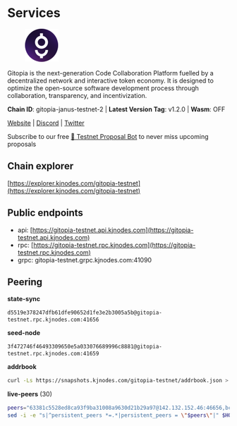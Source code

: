 # Services

<figure><img src="https://raw.githubusercontent.com/kj89/cosmos-images/main/logos/gitopia.png" alt=""><figcaption></figcaption></figure>

Gitopia is the next-generation Code Collaboration Platform fuelled by  a decentralized network and interactive token economy. It is designed  to optimize the open-source software development process through  collaboration, transparency, and incentivization.

**Chain ID**: gitopia-janus-testnet-2 | **Latest Version Tag**: v1.2.0 | **Wasm**: OFF

[Website](https://gitopia.com/) | [Discord](https://discord.gg/hFTXCGNYDZ) | [Twitter](https://twitter.com/gitopiaDAO)



Subscribe to our free [🤖 Testnet Proposal Bot](https://t.me/kjnodes_testnet_proposal_bot) to never miss upcoming proposals


## Chain explorer
[https://explorer.kjnodes.com/gitopia-testnet](https://explorer.kjnodes.com/gitopia-testnet)

## Public endpoints

* api: [https://gitopia-testnet.api.kjnodes.com](https://gitopia-testnet.api.kjnodes.com)
* rpc: [https://gitopia-testnet.rpc.kjnodes.com](https://gitopia-testnet.rpc.kjnodes.com)
* grpc: gitopia-testnet.grpc.kjnodes.com:41090

## Peering

**state-sync**

```text
d5519e378247dfb61dfe90652d1fe3e2b3005a5b@gitopia-testnet.rpc.kjnodes.com:41656
```

**seed-node**

```text
3f472746f46493309650e5a033076689996c8881@gitopia-testnet.rpc.kjnodes.com:41659
```

**addrbook**
```bash
curl -Ls https://snapshots.kjnodes.com/gitopia-testnet/addrbook.json > $HOME/.gitopia/config/addrbook.json
```

**live-peers** (30)
```bash
peers="63381c5528ed8ca93f9ba31008a9630d21b29a97@142.132.152.46:46656,bc688b2be879ba5bfa34587e096a9c9a4df2e6d4@45.151.122.116:656,d5519e378247dfb61dfe90652d1fe3e2b3005a5b@65.109.68.190:41656,7e0acc9368640587d09fe0b2ef9cba3549b0ba44@65.108.9.164:20556,a8e74ebf033def6fbb28d1b846d7a6c275ad2ef1@65.109.65.163:20556,bd7c6c83af99edf0ee5b857a99997fb9fc8f40a7@65.109.116.204:20556,76895e84873db23aa366296acc6900e1dd980f43@144.76.176.154:41656,d2975b49708dc92ee3b7da1d72e3eee3119d1d0c@167.86.105.216:656,1f0f03a1c845e810e5cfeb0d960639c637d049fe@154.26.131.130:36656,6b09dc9b3722ffa4d4da52ae3efee0af8afa72a0@65.109.90.171:26656,9912d5c8d59b7736b0702b18aeb386efe7e46f3f@164.68.111.239:656,b745e0c6a1e0c7ec248ec274cfd038ed4bc4c2cf@65.21.134.202:26356,53b421af01f3260e949d6a9c2dc09e3b1dbf9fb6@109.205.181.30:41656,ac606e28c081c679dc23d9a94c29842be8f8b1f1@45.85.249.133:656,399d4e19186577b04c23296c4f7ecc53e61080cb@34.143.189.236:26656,5f4aee494e44d65f31753d7122f074f27b3ed8a2@95.216.162.25:656,3e5ba61e8481c6c71d3f2cc022dd6671ed7cacf8@65.21.170.3:41656,082e95b5d5351e68dcfb24dff802f9064cfd5a4c@65.109.92.241:51056,820024c34989e7605d9367847e1fc2d01ad763bd@65.109.92.235:30656,88ce80cb509fd973e06a552e1a5075d1292545d6@46.166.172.226:26656,4cd60a4dd4211d38d948a86a614f1fd8d3d274eb@75.119.153.139:656,314ee8896c9f9e39450dc25623f8019cf316ed60@38.242.135.124:26656,ef8bf45c54182573c9a852e8181f43838e198467@185.245.183.253:41656,d9d59b442e46f142394fcdf2f246ca8c7b2b7ce9@149.102.146.36:26656,9c265cb98c21d6748822ca2bed0accacdd8449db@38.242.205.25:26656,98bdfc67810bf7ac8f5c45b2c677b4bf199eb42e@185.193.67.65:41656,eaa9978430e55663346eb61312cd5ecc21448b25@38.242.139.153:656,5c74fe6868cda2003926c0a6299c9cebec5c4d1a@65.21.239.60:41656,66f94651fb02f277c90c605a38df549d3c0a9269@75.119.151.217:26656,7da6c90fe420bca73b5274884236134acf49d565@35.168.32.254:26656"
sed -i -e "s|^persistent_peers *=.*|persistent_peers = \"$peers\"|" $HOME/.gitopia/config/config.toml
```
